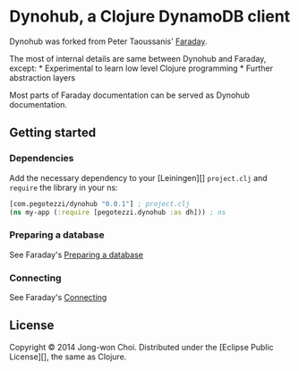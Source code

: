 # Dynohub, a Clojure DynamoDB client

Dynohub was forked from Peter Taoussanis' [Faraday](https://github.com/ptaoussanis/faraday).

The most of internal details are same between Dynohub and Faraday, except:
	* Experimental to learn low level Clojure programming
	* Further abstraction layers

Most parts of Faraday documentation can be served as Dynohub documentation.

## Getting started

### Dependencies

Add the necessary dependency to your [Leiningen][] `project.clj` and `require` the library in your ns:

```clojure
[com.pegotezzi/dynohub "0.0.1"] ; project.clj
(ns my-app (:require [pegotezzi.dynohub :as dh])) ; ns
```

### Preparing a database

See Faraday's [Preparing a database](https://github.com/ptaoussanis/faraday#preparing-a-database)

### Connecting

See Faraday's [Connecting](https://github.com/ptaoussanis/faraday#connecting)

## License

Copyright &copy; 2014 Jong-won Choi. Distributed under the [Eclipse Public License][], the same as Clojure.
